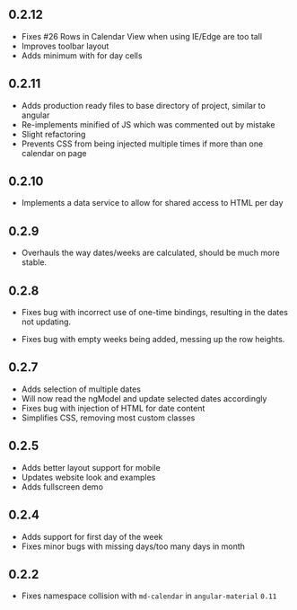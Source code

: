 ## 0.2.12

- Fixes #26 Rows in Calendar View when using IE/Edge are too tall
- Improves toolbar layout
- Adds minimum with for day cells

## 0.2.11

- Adds production ready files to base directory of project, similar to angular
- Re-implements minified of JS which was commented out by mistake
- Slight refactoring
- Prevents CSS from being injected multiple times if more than one calendar on page

## 0.2.10

- Implements a data service to allow for shared access to HTML per day

## 0.2.9

- Overhauls the way dates/weeks are calculated, should be much more stable.

## 0.2.8

- Fixes bug with incorrect use of one-time bindings, resulting in the
  dates not updating.

- Fixes bug with empty weeks being added, messing up the row heights.

## 0.2.7

- Adds selection of multiple dates
- Will now read the ngModel and update selected dates accordingly
- Fixes bug with injection of HTML for date content
- Simplifies CSS, removing most custom classes

## 0.2.5

- Adds better layout support for mobile
- Updates website look and examples
- Adds fullscreen demo

## 0.2.4

- Adds support for first day of the week
- Fixes minor bugs with missing days/too many days in month

## 0.2.2

- Fixes namespace collision with `md-calendar` in `angular-material` `0.11`
